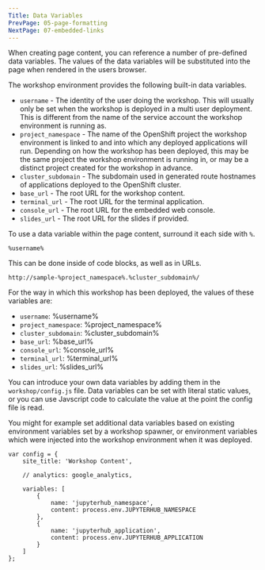 ```yaml
---
Title: Data Variables
PrevPage: 05-page-formatting
NextPage: 07-embedded-links
---
```


When creating page content, you can reference a number of pre-defined data variables. The values of the data variables will be substituted into the page when rendered in the users browser.

The workshop environment provides the following built-in data variables.

* `username` - The identity of the user doing the workshop. This will usually only be set when the workshop is deployed in a multi user deployment. This is different from the name of the service account the workshop environment is running as.
* `project_namespace` - The name of the OpenShift project the workshop environment is linked to and into which any deployed applications will run. Depending on how the workshop has been deployed, this may be the same project the workshop environment is running in, or may be a distinct project created for the workshop in advance.
* `cluster_subdomain` - The subdomain used in generated route hostnames of applications deployed to the OpenShift cluster.
* `base_url` - The root URL for the workshop content.
* `terminal_url` - The root URL for the terminal application.
* `console_url` - The root URL for the embedded web console.
* `slides_url` - The root URL for the slides if provided.

To use a data variable within the page content, surround it each side with `%`.

<pre><code>&percnt;username&percnt;</code></pre>

This can be done inside of code blocks, as well as in URLs.

<pre><code>http://sample-&percnt;project_namespace&percnt;.&percnt;cluster_subdomain&percnt;/</code></pre>

For the way in which this workshop has been deployed, the values of these variables are:

* `username`: %username%
* `project_namespace`: %project_namespace%
* `cluster_subdomain`: %cluster_subdomain%
* `base_url`: %base_url%
* `console_url`: %console_url%
* `terminal_url`: %terminal_url%
* `slides_url`: %slides_url%

You can introduce your own data variables by adding them in the `workshop/config.js` file. Data variables can be set with literal static values, or you can use Javscript code to calculate the value at the point the config file is read.

You might for example set additional data variables based on existing environment variables set by a workshop spawner, or environment variables which were injected into the workshop environment when it was deployed. 

```
var config = {
    site_title: 'Workshop Content',

    // analytics: google_analytics,

    variables: [
        {
            name: 'jupyterhub_namespace',
            content: process.env.JUPYTERHUB_NAMESPACE
        },
        {
            name: 'jupyterhub_application',
            content: process.env.JUPYTERHUB_APPLICATION
        }
    ]
};
```
